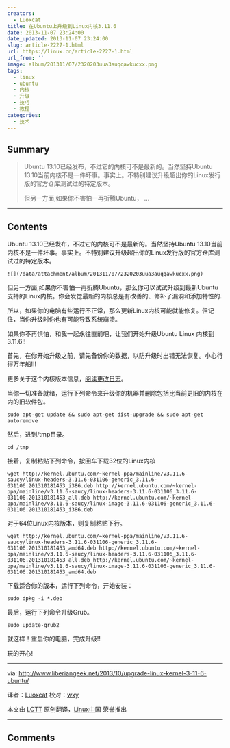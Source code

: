 ```yaml
---
creators:
  - Luoxcat
title: 在Ubuntu上升级到Linux内核3.11.6
date: 2013-11-07 23:24:00
date_updated: 2013-11-07 23:24:00
slug: article-2227-1.html
url: https://linux.cn/article-2227-1.html
url_from: ''
image: album/201311/07/2320203uua3auqqawkucxx.png
tags:
  - linux
  - ubuntu
  - 内核
  - 升级
  - 技巧
  - 教程
categories:
  - 技术
---
```


## Summary

> Ubuntu 13.10已经发布，不过它的内核可不是最新的。当然坚持Ubuntu 13.10当前内核不是一件坏事。事实上。不特别建议升级超出你的Linux发行版的官方仓库测试过的特定版本。
> 
> 但另一方面,如果你不害怕一再折腾Ubuntu， ...

***

<!-- more -->

## Contents

Ubuntu 13.10已经发布，不过它的内核可不是最新的。当然坚持Ubuntu 13.10当前内核不是一件坏事。事实上。不特别建议升级超出你的Linux发行版的官方仓库测试过的特定版本。

`![](/data/attachment/album/201311/07/2320203uua3auqqawkucxx.png)`

但另一方面,如果你不害怕一再折腾Ubuntu，那么你可以试试升级到最新Ubuntu支持的Linux内核。你会发觉最新的内核总是有改善的、修补了漏洞和添加特性的.

所以，如果你的电脑有些运行不正常，那么更新Linux内核可能就能修复。但记住，当你升级时你也有可能导致系统崩溃。

如果你不再惧怕，和我一起永往直前吧，让我们开始升级Ubuntu Linux 内核到 3.11.6!!

首先，在你开始升级之前，请先备份你的数据，以防升级时出错无法恢复。小心行得万年船!!!

更多关于这个内核版本信息，[阅读更改日志](https://www.kernel.org/pub/linux/kernel/v3.x/ChangeLog-3.11.6)。

当你一切准备就绪，运行下列命令来升级你的机器并删除包括比当前更旧的内核在内的旧软件包。

```shell
sudo apt-get update && sudo apt-get dist-upgrade && sudo apt-get autoremove
```

然后，进到/tmp目录。

```shell
cd /tmp
```

接着，复制粘贴下列命令，按回车下载32位的Linux内核

```shell
wget http://kernel.ubuntu.com/~kernel-ppa/mainline/v3.11.6-saucy/linux-headers-3.11.6-031106-generic_3.11.6-031106.201310181453_i386.deb http://kernel.ubuntu.com/~kernel-ppa/mainline/v3.11.6-saucy/linux-headers-3.11.6-031106_3.11.6-031106.201310181453_all.deb http://kernel.ubuntu.com/~kernel-ppa/mainline/v3.11.6-saucy/linux-image-3.11.6-031106-generic_3.11.6-031106.201310181453_i386.deb
```

对于64位Linux内核版本，则复制粘贴下行。

```shell
wget http://kernel.ubuntu.com/~kernel-ppa/mainline/v3.11.6-saucy/linux-headers-3.11.6-031106-generic_3.11.6-031106.201310181453_amd64.deb http://kernel.ubuntu.com/~kernel-ppa/mainline/v3.11.6-saucy/linux-headers-3.11.6-031106_3.11.6-031106.201310181453_all.deb http://kernel.ubuntu.com/~kernel-ppa/mainline/v3.11.6-saucy/linux-image-3.11.6-031106-generic_3.11.6-031106.201310181453_amd64.deb
```

下载适合你的版本，运行下列命令，开始安装：

```shell
sudo dpkg -i *.deb
```

最后，运行下列命令升级Grub。

```shell
sudo update-grub2
```

就这样！重启你的电脑，完成升级!!

玩的开心!

---

via: <http://www.liberiangeek.net/2013/10/upgrade-linux-kernel-3-11-6-ubuntu/>

译者：[Luoxcat](https://github.com/Luoxcat) 校对：[wxy](https://github.com/wxy)

本文由 [LCTT](https://github.com/LCTT/TranslateProject) 原创翻译，[Linux中国](https://linux.cn/) 荣誉推出

***

## Comments
